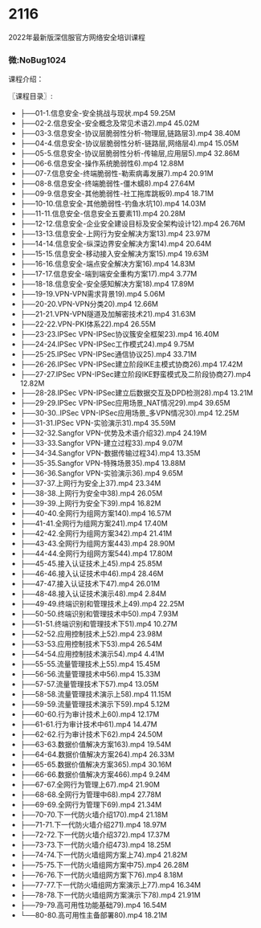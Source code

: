 # 2116
2022年最新版深信服官方网络安全培训课程
### 微:NoBug1024 


课程介绍：

〖课程目录〗:

- ├──01-1.信息安全-安全挑战与现状.mp4  59.25M
- ├──02-2.信息安全-安全概念及常见术语2).mp4  45.02M
- ├──03-3.信息安全-协议层脆弱性分析-物理层,链路层3).mp4  38.40M
- ├──04-4.信息安全-协议层脆弱性分析-链路层,网络层4).mp4  15.05M
- ├──05-5.信息安全-协议层脆弱性分析-传输层,应用层5).mp4  32.86M
- ├──06-6.信息安全-操作系统脆弱性6).mp4  12.88M
- ├──07-7.信息安全-终端脆弱性-勒索病毒发展7).mp4  20.91M
- ├──08-8.信息安全-终端脆弱性-僵木蠕8).mp4  27.64M
- ├──09-9.信息安全-其他脆弱性-社工拖库跳板9).mp4  18.71M
- ├──10-10.信息安全-其他脆弱性-钓鱼水坑10).mp4  14.03M
- ├──11-11.信息安全-信息安全五要素11).mp4  20.28M
- ├──12-12.信息安全-企业安全建设目标及安全架构设计12).mp4  26.76M
- ├──13-13.信息安全-上网行为安全解决方案13).mp4  23.97M
- ├──14-14.信息安全-纵深边界安全解决方案14).mp4  20.64M
- ├──15-15.信息安全-移动接入安全解决方案15).mp4  19.63M
- ├──16-16.信息安全-端点安全解决方案16).mp4  14.83M
- ├──17-17.信息安全-端到端安全重构方案17).mp4  3.77M
- ├──18-18.信息安全-安全感知解决方案18).mp4  17.89M
- ├──19-19.VPN-VPN需求背景19).mp4  5.06M
- ├──20-20.VPN-VPN分类20).mp4  12.66M
- ├──21-21.VPN-VPN隧道及加解密技术21).mp4  31.63M
- ├──22-22.VPN-PKI体系22).mp4  26.55M
- ├──23-23.IPSec VPN-IPSec协议簇安全框架23).mp4  16.40M
- ├──24-24.IPSec VPN-IPSec工作模式24).mp4  9.75M
- ├──25-25.IPSec VPN-IPSec通信协议25).mp4  33.71M
- ├──26-26.IPSec VPN-IPSec建立阶段IKE主模式协商26).mp4  17.42M
- ├──27-27.IPSec VPN-IPSec建立阶段IKE野蛮模式及二阶段协商27).mp4  12.82M
- ├──28-28.IPSec VPN-IPSec建立后数据交互及DPD检测28).mp4  13.21M
- ├──29-29.IPSec VPN-IPSec应用场景_NAT情况29).mp4  39.65M
- ├──30-30..IPSec VPN-IPSec应用场景_多VPN情况30).mp4  12.25M
- ├──31-31.IPSec VPN-实验演示31).mp4  35.59M
- ├──32-32.Sangfor VPN-优势及术语介绍32).mp4  24.19M
- ├──33-33.Sangfor VPN-建立过程33).mp4  9.07M
- ├──34-34.Sangfor VPN-数据传输过程34).mp4  13.35M
- ├──35-35.Sangfor VPN-特殊场景35).mp4  13.88M
- ├──36-36.Sangfor VPN-实验演示36).mp4  9.65M
- ├──37-37.上网行为安全上37).mp4  23.34M
- ├──38-38.上网行为安全中38).mp4  26.05M
- ├──39-39.上网行为安全下39).mp4  16.82M
- ├──40-40.全网行为组网方案140).mp4  16.57M
- ├──41-41.全网行为组网方案241).mp4  17.40M
- ├──42-42.全网行为组网方案342).mp4  21.41M
- ├──43-43.全网行为组网方案443).mp4  28.90M
- ├──44-44.全网行为组网方案544).mp4  17.80M
- ├──45-45.接入认证技术上45).mp4  25.85M
- ├──46-46.接入认证技术中46).mp4  28.46M
- ├──47-47.接入认证技术下47).mp4  26.01M
- ├──48-48.接入认证技术演示48).mp4  2.84M
- ├──49-49.终端识别和管理技术上49).mp4  22.25M
- ├──50-50.终端识别和管理技术中50).mp4  7.93M
- ├──51-51.终端识别和管理技术下51).mp4  10.27M
- ├──52-52.应用控制技术上52).mp4  23.98M
- ├──53-53.应用控制技术下53).mp4  26.54M
- ├──54-54.应用控制技术演示54).mp4  4.41M
- ├──55-55.流量管理技术上55).mp4  15.45M
- ├──56-56.流量管理技术中56).mp4  15.33M
- ├──57-57.流量管理技术下57).mp4  13.05M
- ├──58-58.流量管理技术演示上58).mp4  11.15M
- ├──59-59.流量管理技术演示下59).mp4  5.12M
- ├──60-60.行为审计技术上60).mp4  12.17M
- ├──61-61.行为审计技术中61).mp4  14.47M
- ├──62-62.行为审计技术下62).mp4  24.50M
- ├──63-63.数据价值解决方案163).mp4  19.54M
- ├──64-64.数据价值解决方案264).mp4  26.33M
- ├──65-65.数据价值解决方案365).mp4  30.16M
- ├──66-66.数据价值解决方案466).mp4  9.24M
- ├──67-67.全网行为管理上67).mp4  21.90M
- ├──68-68.全网行为管理中68).mp4  27.78M
- ├──69-69.全网行为管理下69).mp4  21.34M
- ├──70-70.下一代防火墙介绍170).mp4  21.18M
- ├──71-71.下一代防火墙介绍271).mp4  18.97M
- ├──72-72.下一代防火墙介绍372).mp4  17.37M
- ├──73-73.下一代防火墙介绍473).mp4  18.25M
- ├──74-74.下一代防火墙组网方案上74).mp4  21.82M
- ├──75-75.下一代防火墙组网方案中75).mp4  26.28M
- ├──76-76.下一代防火墙组网方案下76).mp4  8.18M
- ├──77-77.下一代防火墙组网方案演示上77).mp4  16.34M
- ├──78-78.下一代防火墙组网方案演示下78).mp4  21.91M
- ├──79-79.高可用性功能基础79).mp4  16.54M
- └──80-80.高可用性主备部署80).mp4  18.21M
